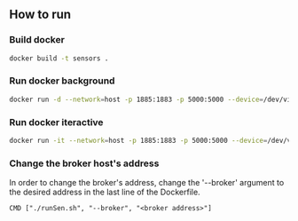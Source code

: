 ## How to run

### Build docker
```bash
docker build -t sensors . 
```

### Run docker background
```bash
docker run -d --network=host -p 1885:1883 -p 5000:5000 --device=/dev/video0:/dev/video0 sensors
```

### Run docker iteractive
```bash
docker run -it --network=host -p 1885:1883 -p 5000:5000 --device=/dev/video0:/dev/video0 sensors
```

### Change the broker host's address
In order to change the broker's address, change the '--broker' argument to the desired address in the last line of the Dockerfile.
```
CMD ["./runSen.sh", "--broker", "<broker address>"]
```
